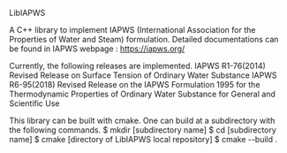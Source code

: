 LibIAPWS

A C++ library to implement IAPWS (International Association for the Properties of Water and Steam) formulation.
Detailed documentations can be found in IAPWS webpage : https://iapws.org/

Currently, the following releases are implemented.
  IAPWS R1-76(2014)
    Revised Release on Surface Tension of Ordinary Water Substance
  IAPWS R6-95(2018)
    Revised Release on the IAPWS Formulation 1995
    for the Thermodynamic Properties of Ordinary Water Substance for General and Scientific Use

This library can be built with cmake.
One can build at a subdirectory with the following commands.
  $ mkdir [subdirectory name]
  $ cd [subdirectory name]
  $ cmake [directory of LibIAPWS local repository]
  $ cmake --build .
